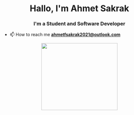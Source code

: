<h1 align="center">Hallo, I'm Ahmet Sakrak</h1>
<h3 align="center">I'm a Student and Software Developer</h3>



- 📫 How to reach me **ahmetfsakrak2021@outlook.com**

<p align="center"> <img width="250" height="220" src="https://user-images.githubusercontent.com/66999194/137902668-02da198a-1270-4102-bed1-8f63cc5fdbe6.png"> </p>
